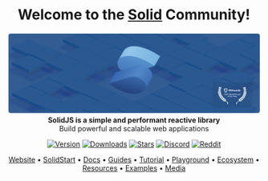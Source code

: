 <div align="center">

# Welcome to the [Solid](https://solidjs.com) Community!

[![Banner](/assets/banner-minimal.png)](https://solidjs.com)
**SolidJS is a simple and performant reactive library**  
Build powerful and scalable web applications

[![Version](https://img.shields.io/npm/v/solid-js.svg?style=for-the-badge&color=blue&logo=npm)](https://npmjs.com/package/solid-js)
[![Downloads](https://img.shields.io/npm/dm/solid-js.svg?style=for-the-badge&color=green&logo=npm)](https://npmjs.com/package/solid-js)
[![Stars](https://img.shields.io/github/stars/solidjs/solid?style=for-the-badge&color=yellow&logo=github)](https://github.com/solidjs/solid)
[![Discord](https://img.shields.io/discord/722131463138705510?label=join&style=for-the-badge&color=5865F2&logo=discord&logoColor=white)](https://discord.com/invite/solidjs)
[![Reddit](https://img.shields.io/reddit/subreddit-subscribers/solidjs?label=join&style=for-the-badge&color=FF4500&logo=reddit&logoColor=white)](https://reddit.com/r/solidjs)

[Website](https://solidjs.com) •
[SolidStart](https://start.solidjs.com) •
[Docs](https://docs.solidjs.com) •
[Guides](https://solidjs.com/guides/getting-started) •
[Tutorial](https://solidjs.com/tutorial/introduction_basics) •
[Playground](https://playground.solidjs.com) •
[Ecosystem](https://solidjs.com/ecosystem) •
[Resources](https://solidjs.com/resources) •
[Examples](https://solidjs.com/examples/counter) •
[Media](https://solidjs.com/media)

</div>
